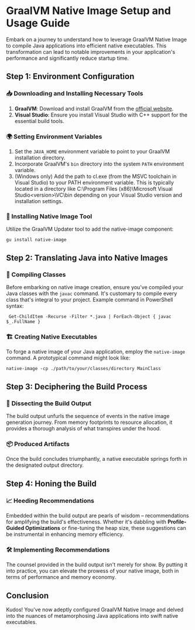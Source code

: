 # GraalVM Native Image Setup and Usage Guide

Embark on a journey to understand how to leverage GraalVM Native Image to compile Java applications into efficient native executables. This transformation can lead to notable improvements in your application's performance and significantly reduce startup time.

## Step 1: Environment Configuration

### 📥 Downloading and Installing Necessary Tools

1. **GraalVM**: Download and install GraalVM from the [official website](https://www.graalvm.org/downloads/).
2. **Visual Studio**: Ensure you install Visual Studio with C++ support for the essential build tools.

### 🌍 Setting Environment Variables

1. Set the `JAVA_HOME` environment variable to point to your GraalVM installation directory.
2. Incorporate GraalVM's `bin` directory into the system `PATH` environment variable.
3. (Windows only) Add the path to cl.exe (from the MSVC toolchain in Visual Studio) to your PATH environment variable. This is typically located in a directory like C:\Program Files (x86)\Microsoft Visual Studio\<version>\VC\bin depending on your Visual Studio version and installation settings.

### 🔧 Installing Native Image Tool

Utilize the GraalVM Updater tool to add the native-image component:
```shell
gu install native-image
```

## Step 2: Translating Java into Native Images

### 📜 Compiling Classes

Before embarking on native image creation, ensure you've compiled your Java classes with the `javac` command. It's customary to compile every class that's integral to your project.
Example command in PowerShell syntax:
```shell
 Get-ChildItem -Recurse -Filter *.java | ForEach-Object { javac $_.FullName }
 ```

### 🏗️ Creating Native Executables

To forge a native image of your Java application, employ the `native-image` command. A prototypical command might look like:

```shell
native-image -cp ./path/to/your/classes/directory MainClass
```

## Step 3: Deciphering the Build Process

### 📘 **Dissecting the Build Output**

The build output unfurls the sequence of events in the native image generation journey. From memory footprints to resource allocation, it provides a thorough analysis of what transpires under the hood.

### 📦 **Produced Artifacts**

Once the build concludes triumphantly, a native executable springs forth in the designated output directory.

## Step 4: Honing the Build

### 📈 **Heeding Recommendations**

Embedded within the build output are pearls of wisdom – recommendations for amplifying the build's effectiveness. Whether it's dabbling with **Profile-Guided Optimizations** or fine-tuning the heap size, these suggestions can be instrumental in enhancing memory efficiency.

### 🛠️ **Implementing Recommendations**

The counsel provided in the build output isn't merely for show. By putting it into practice, you can elevate the prowess of your native image, both in terms of performance and memory economy.

## Conclusion

Kudos! You've now adeptly configured GraalVM Native Image and delved into the nuances of metamorphosing Java applications into swift native executables.



 


